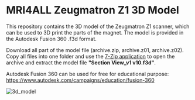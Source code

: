 # MRI4ALL Zeugmatron Z1 3D Model

This repository contains the 3D model of the Zeugmatron Z1 scanner, which can be used to 3D print the parts of the magnet. The model is provided in the Autodesk Fusion 360 .f3d format. 

Download all part of the model file (archive.zip, archive.z01, archive.z02). Copy all files into one folder and use the [7-Zip application](https://www.7-zip.org/) to open the archive and extract the model file **"Section View_v1 v10.f3d"**.

Autodesk Fusion 360 can be used for free for educational purpose:
https://www.autodesk.com/campaigns/education/fusion-360

![3d_model](https://github.com/mri4all/3d_model/assets/35747793/239f7ddb-1b4f-48fc-934d-ff181e31c85f)
